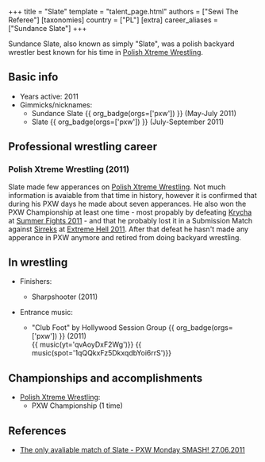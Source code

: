 +++
title = "Slate"
template = "talent_page.html"
authors = ["Sewi The Referee"]
[taxonomies]
country = ["PL"]
[extra]
career_aliases = ["Sundance Slate"]
+++

Sundance Slate, also known as simply "Slate", was a polish backyard wrestler best known for his time in [Polish Xtreme Wrestling](@/o/pxw.md).

## Basic info

* Years active: 2011
* Gimmicks/nicknames:
  - Sundance Slate {{ org_badge(orgs=['pxw']) }} (May-July 2011)
  - Slate {{ org_badge(orgs=['pxw']) }} (July-September 2011)

## Professional wrestling career

### Polish Xtreme Wrestling (2011)

Slate made few apperances on [Polish Xtreme Wrestling](@/o/pxw.md). Not much information is avaiable from that time in history, however it is confirmed that during his PXW days he made about seven apperances. He also won the PXW Championship at least one time - most propably by defeating [Krycha](@/w/krycha.md) at [Summer Fights 2011](@/e/pxw/2011-08-20-pxw-summer-fights-2011.md) - and that he probably lost it in a Submission Match against [Sirreks](@/w/sirreks.md) at [Extreme Hell 2011](@/e/pxw/2011-09-24-pxw-extreme-hell-2011.md). After that defeat he hasn't made any apperance in PXW anymore and retired from doing backyard wrestling.

## In wrestling 

* Finishers:
  - Sharpshooter (2011)

* Entrance music:
  - "Club Foot" by Hollywood Session Group
    {{ org_badge(orgs=['pxw']) }} (2011) <br>
    {{ music(yt='qvAoyDxF2Wg')}}
    {{ music(spot='1qQQkxFz5DkxqdbYoi6rrS')}}

## Championships and accomplishments 

* [Polish Xtreme Wrestling](@/o/pxw.md):
  - PXW Championship (1 time)
 
## References

* [The only avaliable match of Slate - PXW Monday SMASH! 27.06.2011](https://www.youtube.com/watch?v=UlOJRHOJjBY)
